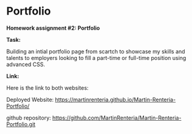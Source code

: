 # Portfolio

<strong>Homework assignment #2: Portfolio</strong>

<strong>Task:</strong>

Building an intial portfolio page from scartch to showcase my skills and talents to employers looking to fill a part-time or full-time position using advanced CSS. 

<strong>Link:</strong>

Here is the link to both websites:  

Deployed Website: https://martinrenteria.github.io/Martin-Renteria-Portfolio/

github repository: https://github.com/MartinRenteria/Martin-Renteria-Portfolio.git
